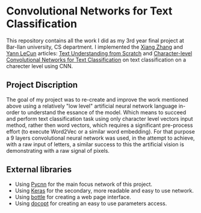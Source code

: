Convolutional Networks for Text Classification
==============================================

This repository contains all the work I did as my 3rd year final project at Bar-Ilan university, CS department.
I implemented the [Xiang Zhang](http://xlab.me.berkeley.edu/) and [Yann LeCun](http://yann.lecun.com/) articles: [Text Understanding from Scratch](https://arxiv.org/pdf/1502.01710.pdf) and [Character-level Convolutional Networks for Text
Classification](https://papers.nips.cc/paper/5782-character-level-convolutional-networks-for-text-classification.pdf)
on text classification on a charecter level using CNN.


## Project Discription
The goal of my project was to re-create and improve the work mentioned above using a 
 relatively "low level" artificial neural network language in-order to understand the 
 essance of the model. Which means to succeed and perform text classification task using 
 only character level vectors input method, rather then word vectors, which requires a 
 significant pre-process effort (to execute Word2Vec or a similar word embedding). For 
 that purpose a 9 layers convolutional neural network was used, in the attempt to achieve, 
 with a raw input of letters, a similar success to this the artificial vision is demonstrating 
 with a raw signal of pixels.

## External libraries
* Using [Pycnn](https://github.com/clab/cnn/pycnn) for the main focus network of this project.
* Using [Keras](https://github.com/fchollet/keras) for the secondary, more readable and easy to use network.
* Using [bottle](https://github.com/bottlepy/bottle) for creating a web page interface.
* Using [docopt](https://github.com/docopt/docopt) for creating an easy to use parameters access.

